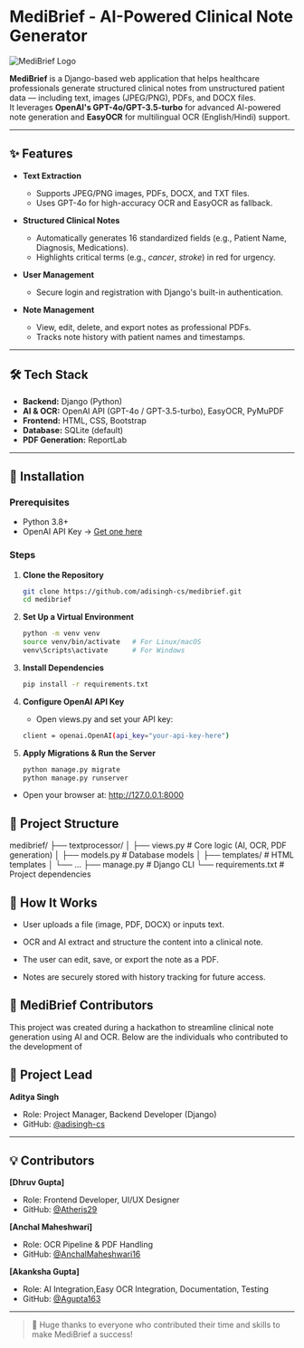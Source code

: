 # MediBrief - AI-Powered Clinical Note Generator  

![MediBrief Logo](https://iili.io/FRzYAdP.png)

**MediBrief** is a Django-based web application that helps healthcare professionals generate structured clinical notes from unstructured patient data — including text, images (JPEG/PNG), PDFs, and DOCX files.  
It leverages **OpenAI's GPT-4o/GPT-3.5-turbo** for advanced AI-powered note generation and **EasyOCR** for multilingual OCR (English/Hindi) support.

---

## ✨ Features

- **Text Extraction**
  - Supports JPEG/PNG images, PDFs, DOCX, and TXT files.
  - Uses GPT-4o for high-accuracy OCR and EasyOCR as fallback.
  
- **Structured Clinical Notes**
  - Automatically generates 16 standardized fields (e.g., Patient Name, Diagnosis, Medications).
  - Highlights critical terms (e.g., _cancer_, _stroke_) in red for urgency.
  
- **User Management**
  - Secure login and registration with Django's built-in authentication.
  
- **Note Management**
  - View, edit, delete, and export notes as professional PDFs.
  - Tracks note history with patient names and timestamps.

---

## 🛠️ Tech Stack

- **Backend:** Django (Python)  
- **AI & OCR:** OpenAI API (GPT-4o / GPT-3.5-turbo), EasyOCR, PyMuPDF  
- **Frontend:** HTML, CSS, Bootstrap  
- **Database:** SQLite (default)  
- **PDF Generation:** ReportLab  

---

## 🚀 Installation

### Prerequisites
- Python 3.8+
- OpenAI API Key → [Get one here](https://platform.openai.com/)

### Steps

1. **Clone the Repository**
   ```bash
   git clone https://github.com/adisingh-cs/medibrief.git
   cd medibrief

2. **Set Up a Virtual Environment**

   ```bash
   python -m venv venv
   source venv/bin/activate   # For Linux/macOS
   venv\Scripts\activate      # For Windows

3. **Install Dependencies**

   ```bash
   pip install -r requirements.txt

4. **Configure OpenAI API Key**

   - Open views.py and set your API key:

   ```bash
   client = openai.OpenAI(api_key="your-api-key-here")

5. **Apply Migrations & Run the Server**

   ```bash
   python manage.py migrate
   python manage.py runserver

- Open your browser at: http://127.0.0.1:8000


## 📂 Project Structure

medibrief/
├── textprocessor/
│   ├── views.py           # Core logic (AI, OCR, PDF generation)
│   ├── models.py          # Database models
│   ├── templates/         # HTML templates
│   └── ...
├── manage.py              # Django CLI
└── requirements.txt       # Project dependencies


## 🤖 How It Works

- User uploads a file (image, PDF, DOCX) or inputs text.

- OCR and AI extract and structure the content into a clinical note.

- The user can edit, save, or export the note as a PDF.

- Notes are securely stored with history tracking for future access.

## 👥 MediBrief Contributors

This project was created during a hackathon to streamline clinical note generation using AI and OCR. Below are the individuals who contributed to the development of 


## 🚀 Project Lead

**Aditya Singh**  
- Role: Project Manager, Backend Developer (Django) 
- GitHub: [@adisingh-cs](https://github.com/adisingh-cs)

---

## 💡 Contributors

**[Dhruv Gupta]**  
- Role: Frontend Developer, UI/UX Designer  
- GitHub: [@Atheris29](https://github.com/Atheris29)

**[Anchal Maheshwari]**  
- Role: OCR Pipeline & PDF Handling
- GitHub: [@AnchalMaheshwari16](https://github.com/AnchalMaheshwari16)

**[Akanksha Gupta]**  
- Role: AI Integration,Easy OCR Integration, Documentation, Testing
- GitHub: [@Agupta163](https://github.com/Agupta163)

---

> 🙌 Huge thanks to everyone who contributed their time and skills to make MediBrief a success!

